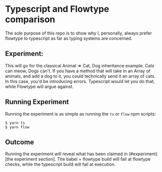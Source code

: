 # Typescript and Flowtype comparison

The sole purpose of this repo is to show why I, personally, always prefer flowtype to typescript as far as typing systems are concerned.

## Experiment: 

This will go for the classical Animal => Cat, Dog inheritance example. Cats can meow, Dogs can't.
If you have a method that will take in an Array of animals, and add a dog to it, you could technically send it an array of cats.
In this case, you'd be introducing errors. Typescript would let you do that, while Flowtype will argue against.

## Running Experiment

Running the experiment is as simple as running the `ts` or `flow` npm scripts: 

```
$ yarn ts
$ yarn flow
```

## Outcome 

Running the experiment will reveal what has been claimed in (#experiment)[the experiment section]. The babel + flowtype build will fail at flowtype checks, while the typescript build will fail at execution.